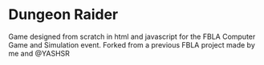 # Dungeon Raider
Game designed from scratch in html and javascript for the FBLA Computer Game and Simulation event. Forked from a previous FBLA project made by me and @YASHSR
